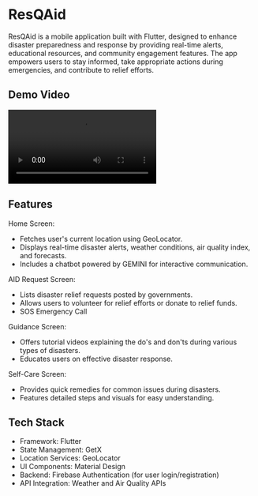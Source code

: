 
# ResQAid

ResQAid is a mobile application built with Flutter, designed to enhance disaster preparedness and response by providing real-time alerts, educational resources, and community engagement features. The app empowers users to stay informed, take appropriate actions during emergencies, and contribute to relief efforts.




## Demo Video

[<video src="https://www.youtube.com/watch?v=bStQwuVibyI"></video>
](https://github.com/user-attachments/assets/d453829d-aa76-42ca-9e6d-fff73011f009)



## Features

Home Screen:

- Fetches user's current location using GeoLocator.
- Displays real-time disaster alerts, weather conditions, air quality index, and forecasts.
- Includes a chatbot powered by GEMINI for interactive communication.

AID Request Screen:

- Lists disaster relief requests posted by governments.
- Allows users to volunteer for relief efforts or donate to relief funds.
- SOS Emergency Call

Guidance Screen:

- Offers tutorial videos explaining the do's and don'ts during various types of disasters.
- Educates users on effective disaster response.

Self-Care Screen:

- Provides quick remedies for common issues during disasters.
- Features detailed steps and visuals for easy understanding.


## Tech Stack

- Framework: Flutter
- State Management: GetX
- Location Services: GeoLocator
- UI Components: Material Design
- Backend: Firebase Authentication (for user login/registration)
- API Integration: Weather and Air Quality APIs

